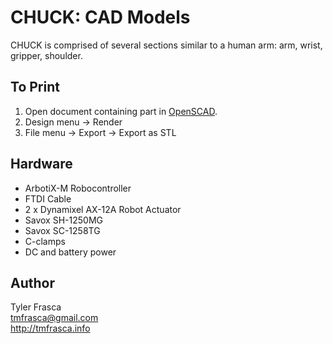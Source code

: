 # CHUCK: CAD Models

CHUCK is comprised of several sections similar to a human arm: arm, wrist, gripper, shoulder.

## To Print

1. Open document containing part in [OpenSCAD](http://www.openscad.org).
2. Design menu -> Render
3. File menu -> Export -> Export as STL

## Hardware
* ArbotiX-M Robocontroller
* FTDI Cable
* 2 x Dynamixel AX-12A Robot Actuator
* Savox SH-1250MG
* Savox SC-1258TG
* C-clamps
* DC and battery power

## Author

Tyler Frasca<br />
tmfrasca@gmail.com<br />
http://tmfrasca.info
